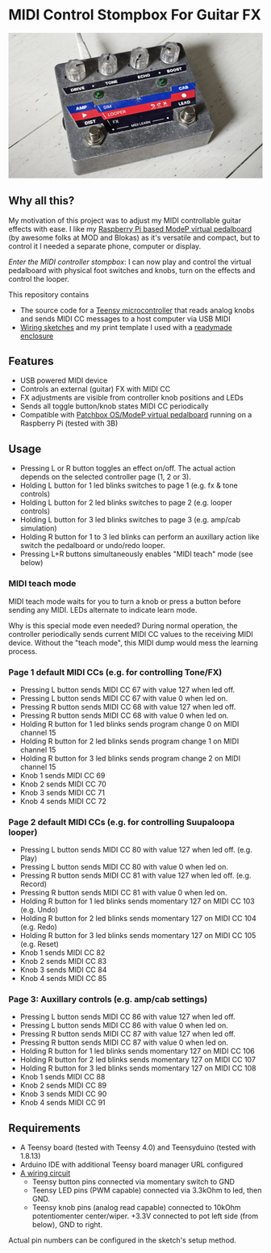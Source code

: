 # MIDI Control Stompbox For Guitar FX

![Stompbox](/hardware/stompbox-with-print.jpg?raw=true "Stompbox")

## Why all this?

My motivation of this project was to adjust my MIDI controllable guitar effects with ease. I like my [Raspberry Pi based ModeP virtual pedalboard](https://blokas.io/modep/) (by awesome folks at MOD and Blokas) as it's versatile and compact, but to control it I needed a separate phone, computer or display. 

_Enter the MIDI controller stompbox_: I can now play and control the virtual pedalboard with physical foot switches and knobs, turn on the effects and control the looper.

This repository contains

- The source code for a [Teensy microcontroller](https://www.pjrc.com/store/teensy40.html) that reads analog knobs and sends MIDI CC messages to a host computer via USB MIDI
- [Wiring sketches](/hardware) and my print template I used with a [readymade enclosure](https://en.uraltone.com/uraltone-1590bb-double-valmiiksi-porattu-efektikotelo.html)

## Features

- USB powered MIDI device
- Controls an external (guitar) FX with MIDI CC
- FX adjustments are visible from controller knob positions and LEDs
- Sends all toggle button/knob states MIDI CC periodically
- Compatible with [Patchbox OS/ModeP virtual pedalboard](https://blokas.io/modep/) running on a Raspberry Pi (tested with 3B)

## Usage

- Pressing L or R button toggles an effect on/off. The actual action depends on the selected controller page (1, 2 or 3).
- Holding L button for 1 led blinks switches to page 1 (e.g. fx & tone controls)
- Holding L button for 2 led blinks switches to page 2 (e.g. looper controls)
- Holding L button for 3 led blinks switches to page 3 (e.g. amp/cab simulation)
- Holding R button for 1 to 3 led blinks can perform an auxillary action like switch the pedalboard or undo/redo looper.
- Pressing L+R buttons simultaneously enables "MIDI teach" mode (see below)

### MIDI teach mode

MIDI teach mode waits for you to turn a knob or press a button before sending any MIDI. LEDs alternate to indicate learn mode.

Why is this special mode even needed? During normal operation, the controller periodically sends current MIDI CC values to the receiving MIDI device. Without the "teach mode", this MIDI dump would mess the learning process.  

### Page 1 default MIDI CCs (e.g. for controlling Tone/FX)

- Pressing L button sends MIDI CC 67 with value 127 when led off.
- Pressing L button sends MIDI CC 67 with value 0 when led on.
- Pressing R button sends MIDI CC 68 with value 127 when led off.
- Pressing R button sends MIDI CC 68 with value 0 when led on.
- Holding R button for 1 led blinks sends program change 0 on MIDI channel 15
- Holding R button for 2 led blinks sends program change 1 on MIDI channel 15
- Holding R button for 3 led blinks sends program change 2 on MIDI channel 15
- Knob 1 sends MIDI CC 69
- Knob 2 sends MIDI CC 70
- Knob 3 sends MIDI CC 71
- Knob 4 sends MIDI CC 72

### Page 2 default MIDI CCs (e.g. for controlling Suupaloopa looper)

- Pressing L button sends MIDI CC 80 with value 127 when led off. (e.g. Play)
- Pressing L button sends MIDI CC 80 with value 0 when led on.
- Pressing R button sends MIDI CC 81 with value 127 when led off. (e.g. Record)
- Pressing R button sends MIDI CC 81 with value 0 when led on.
- Holding R button for 1 led blinks sends momentary 127 on MIDI CC 103 (e.g. Undo)
- Holding R button for 2 led blinks sends momentary 127 on MIDI CC 104 (e.g. Redo)
- Holding R button for 3 led blinks sends momentary 127 on MIDI CC 105 (e.g. Reset)
- Knob 1 sends MIDI CC 82
- Knob 2 sends MIDI CC 83
- Knob 3 sends MIDI CC 84
- Knob 4 sends MIDI CC 85

### Page 3: Auxillary controls (e.g. amp/cab settings)

- Pressing L button sends MIDI CC 86 with value 127 when led off.
- Pressing L button sends MIDI CC 86 with value 0 when led on.
- Pressing R button sends MIDI CC 87 with value 127 when led off.
- Pressing R button sends MIDI CC 87 with value 0 when led on.
- Holding R button for 1 led blinks sends momentary 127 on MIDI CC 106
- Holding R button for 2 led blinks sends momentary 127 on MIDI CC 107
- Holding R button for 3 led blinks sends momentary 127 on MIDI CC 108
- Knob 1 sends MIDI CC 88
- Knob 2 sends MIDI CC 89
- Knob 3 sends MIDI CC 90
- Knob 4 sends MIDI CC 91

## Requirements

- A Teensy board (tested with Teensy 4.0) and Teensyduino (tested with 1.8.13)
- Arduino IDE with additional Teensy board manager URL configured
- [A wiring circuit](/hardware/connections.pdf)
  - Teensy button pins connected via momentary switch to GND
  - Teensy LED pins (PWM capable) connected via 3.3kOhm to led, then GND.
  - Teensy knob pins (analog read capable) connected to 10kOhm potentiomenter center/wiper. +3.3V connected to pot left side (from below), GND to right.

Actual pin numbers can be configured in the sketch's setup method.
